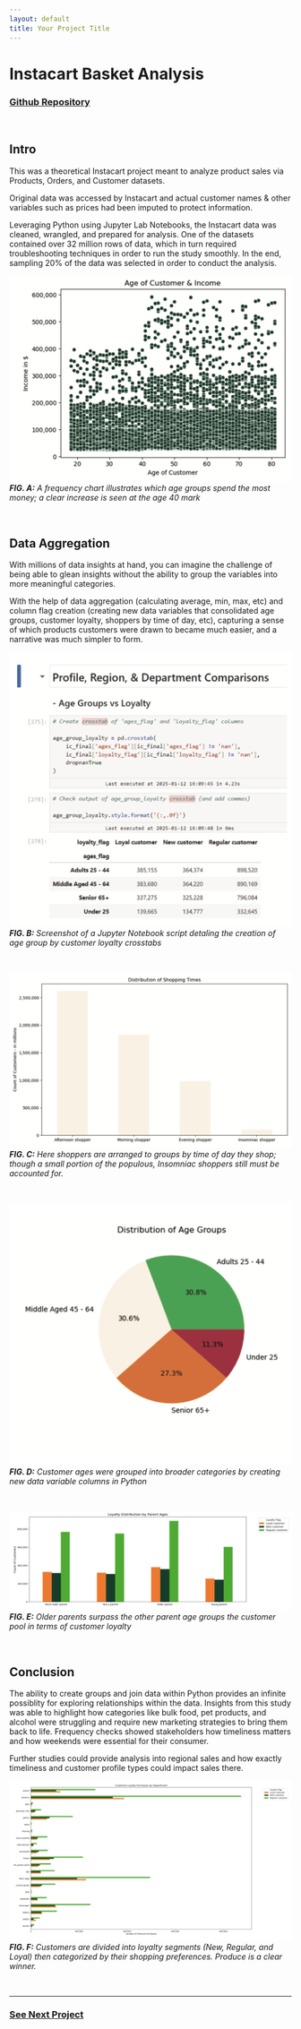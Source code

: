 ```yaml
---
layout: default
title: Your Project Title
---
```

# Instacart Basket Analysis

### [Github Repository](https://github.com/kirstencurrie/cf_instacart)

<br>

## Intro

This was a theoretical Instacart project meant to analyze product sales via Products, Orders, and Customer datasets. 

Original data was accessed by Instacart and actual customer names & other variables such as prices had been imputed to protect information.

Leveraging Python using Jupyter Lab Notebooks, the Instacart data was cleaned, wrangled, and prepared for analysis. One of the datasets contained over 32 million rows of data, which in turn required troubleshooting techniques in order to run the study smoothly. In the end, sampling 20% of the data was selected in order to conduct the analysis.


![Frequency of purchases made by age group](assets/img/ic_age-income.png)
***FIG. A:***  *A frequency chart illustrates which age groups spend the most money; a clear increase is seen at the age 40 mark*

<br>

## Data Aggregation

With millions of data insights at hand, you can imagine the challenge of being able to glean insights without the ability to group the variables into more meaningful categories.

With the help of data aggregation (calculating average, min, max, etc) and column flag creation (creating new data variables that consolidated age groups, customer loyalty, shoppers by time of day, etc), capturing a sense of which products customers were drawn to became much easier, and a narrative was much simpler to form.

![Screenshot of Jupyter notebook showing creation of customer flags](assets/img/ic_customer-flags.png)
***FIG. B:***  *Screenshot of a Jupyter Notebook script detaling the creation of age group by customer loyalty crosstabs*

<br>

![Distribution of shoppers by time of day in custom created customer profile types](assets/img/ic_shopping-times.png)
***FIG. C:***  *Here shoppers are arranged to groups by time of day they shop; though a small portion of the populous, Insomniac shoppers still must be accounted for.*

<br>

![Pie chart of customer age group distrobution](assets/img/ic_age-distro.png)
***FIG. D:***  *Customer ages were grouped into broader categories by creating new data variable columns in Python*

<br>

![Bar char showing breakdown of shoppers by parent age group](assets/img/ic_parent-ages.png)
***FIG. E:***  *Older parents surpass the other parent age groups the customer pool in terms of customer loyalty*

<br>

## Conclusion

The ability to create groups and join data within Python provides an infinite possiblity for exploring relationships within the data. Insights from this study was able to highlight how categories like bulk food, pet products, and alcohol were struggling and require new marketing strategies to bring them back to life. Frequency checks showed stakeholders how timeliness matters and how weekends were essential for their consumer.


Further studies could provide analysis into regional sales and how exactly timeliness and customer profile types could impact sales there.

![Grouped bar chart comparing customer loyalty shopping habits by product type](assets/img/ic_customer-segments.png)
***FIG. F:***  *Customers are divided into loyalty segments (New, Regular, and Loyal) then categorized by their shopping preferences. Produce is a clear winner.*

<br>

---

### [See Next Project](project1.md)
